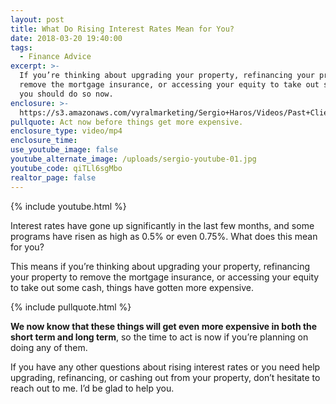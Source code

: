 ```yaml
---
layout: post
title: What Do Rising Interest Rates Mean for You?
date: 2018-03-20 19:40:00
tags:
  - Finance Advice
excerpt: >-
  If you’re thinking about upgrading your property, refinancing your property to
  remove the mortgage insurance, or accessing your equity to take out some cash,
  you should do so now.
enclosure: >-
  https://s3.amazonaws.com/vyralmarketing/Sergio+Haros/Videos/Past+Clients/Are+You+Impacted+By+Rising+Interest+Rates%253F.mp4
pullquote: Act now before things get more expensive.
enclosure_type: video/mp4
enclosure_time:
use_youtube_image: false
youtube_alternate_image: /uploads/sergio-youtube-01.jpg
youtube_code: qiTLl6sgMbo
realtor_page: false
---
```


{% include youtube.html %}

Interest rates have gone up significantly in the last few months, and some programs have risen as high as 0.5% or even 0.75%. What does this mean for you?

This means if you’re thinking about upgrading your property, refinancing your property to remove the mortgage insurance, or accessing your equity to take out some cash, things have gotten more expensive.

{% include pullquote.html %}

**We now know that these things will get even more expensive in both the short term and long term**, so the time to act is now if you’re planning on doing any of them.

If you have any other questions about rising interest rates or you need help upgrading, refinancing, or cashing out from your property, don’t hesitate to reach out to me. I’d be glad to help you.
